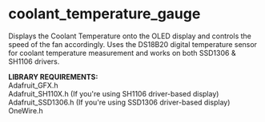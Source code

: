 # coolant_temperature_gauge
Displays the Coolant Temperature onto the OLED display and controls the speed of the fan accordingly. Uses the DS18B20 digital temperature sensor for coolant temperature measurement and works on both SSD1306 &amp; SH1106 drivers.

**LIBRARY REQUIREMENTS:**<br />
Adafruit_GFX.h<br />
Adafruit_SH110X.h (If you're using SH1106 driver-based display)<br />
Adafruit_SSD1306.h (If you're using SSD1306 driver-based display)<br />
OneWire.h<br />
